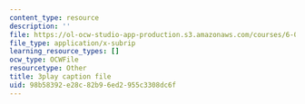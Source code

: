 ```yaml
---
content_type: resource
description: ''
file: https://ol-ocw-studio-app-production.s3.amazonaws.com/courses/6-042j-mathematics-for-computer-science-spring-2015/98b58392e28c82b96ed2955c3308dc6f_I1HpgnWQI7I.srt
file_type: application/x-subrip
learning_resource_types: []
ocw_type: OCWFile
resourcetype: Other
title: 3play caption file
uid: 98b58392-e28c-82b9-6ed2-955c3308dc6f
---
```

